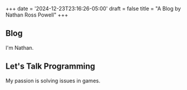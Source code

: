 +++
date = '2024-12-23T23:16:26-05:00'
draft = false
title = "A Blog by Nathan Ross Powell"
+++

## Blog

I'm Nathan.

## Let's Talk Programming

My passion is solving issues in games.

